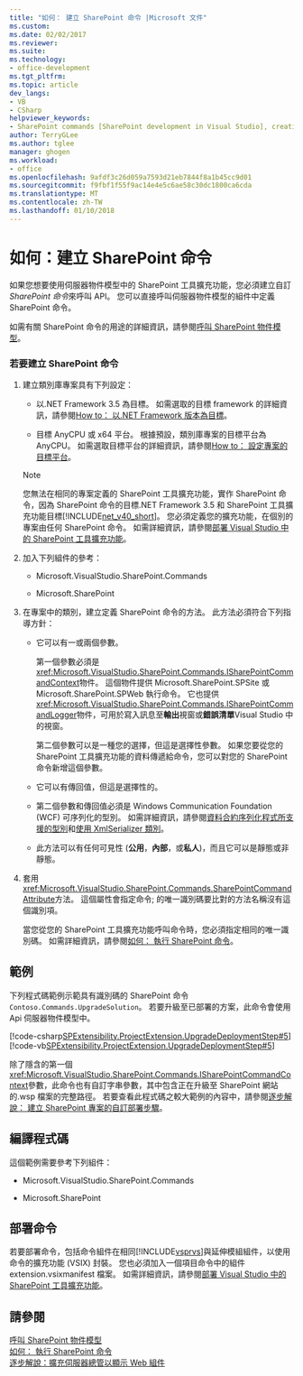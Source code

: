 ```yaml
---
title: "如何： 建立 SharePoint 命令 |Microsoft 文件"
ms.custom: 
ms.date: 02/02/2017
ms.reviewer: 
ms.suite: 
ms.technology:
- office-development
ms.tgt_pltfrm: 
ms.topic: article
dev_langs:
- VB
- CSharp
helpviewer_keywords:
- SharePoint commands [SharePoint development in Visual Studio], creating
author: TerryGLee
ms.author: tglee
manager: ghogen
ms.workload:
- office
ms.openlocfilehash: 9afdf3c26d059a7593d21eb7844f8a1b45cc9d01
ms.sourcegitcommit: f9fbf1f55f9ac14e4e5c6ae58c30dc1800ca6cda
ms.translationtype: MT
ms.contentlocale: zh-TW
ms.lasthandoff: 01/10/2018
---
```

# <a name="how-to-create-a-sharepoint-command"></a>如何：建立 SharePoint 命令
  如果您想要使用伺服器物件模型中的 SharePoint 工具擴充功能，您必須建立自訂*SharePoint 命令*來呼叫 API。 您可以直接呼叫伺服器物件模型的組件中定義 SharePoint 命令。  
  
 如需有關 SharePoint 命令的用途的詳細資訊，請參閱[呼叫 SharePoint 物件模型](../sharepoint/calling-into-the-sharepoint-object-models.md)。  
  
### <a name="to-create-a-sharepoint-command"></a>若要建立 SharePoint 命令  
  
1.  建立類別庫專案具有下列設定：  
  
    -   以.NET Framework 3.5 為目標。 如需選取的目標 framework 的詳細資訊，請參閱[How to： 以.NET Framework 版本為目標](../ide/how-to-target-a-version-of-the-dotnet-framework.md)。  
  
    -   目標 AnyCPU 或 x64 平台。 根據預設，類別庫專案的目標平台為 AnyCPU。 如需選取目標平台的詳細資訊，請參閱[How to： 設定專案的目標平台](../ide/how-to-configure-projects-to-target-platforms.md)。  
  
    > [!NOTE]  
    >  您無法在相同的專案定義的 SharePoint 工具擴充功能，實作 SharePoint 命令，因為 SharePoint 命令的目標.NET Framework 3.5 和 SharePoint 工具擴充功能目標[!INCLUDE[net_v40_short](../sharepoint/includes/net-v40-short-md.md)]。 您必須定義您的擴充功能，在個別的專案由任何 SharePoint 命令。 如需詳細資訊，請參閱[部署 Visual Studio 中的 SharePoint 工具擴充功能](../sharepoint/deploying-extensions-for-the-sharepoint-tools-in-visual-studio.md)。  
  
2.  加入下列組件的參考：  
  
    -   Microsoft.VisualStudio.SharePoint.Commands  
  
    -   Microsoft.SharePoint  
  
3.  在專案中的類別，建立定義 SharePoint 命令的方法。 此方法必須符合下列指導方針：  
  
    -   它可以有一或兩個參數。  
  
         第一個參數必須是<xref:Microsoft.VisualStudio.SharePoint.Commands.ISharePointCommandContext>物件。 這個物件提供 Microsoft.SharePoint.SPSite 或 Microsoft.SharePoint.SPWeb 執行命令。 它也提供<xref:Microsoft.VisualStudio.SharePoint.Commands.ISharePointCommandLogger>物件，可用於寫入訊息至**輸出**視窗或**錯誤清單**Visual Studio 中的視窗。  
  
         第二個參數可以是一種您的選擇，但這是選擇性參數。 如果您要從您的 SharePoint 工具擴充功能的資料傳遞給命令，您可以對您的 SharePoint 命令新增這個參數。  
  
    -   它可以有傳回值，但這是選擇性的。  
  
    -   第二個參數和傳回值必須是 Windows Communication Foundation (WCF) 可序列化的型別。 如需詳細資訊，請參閱[資料合約序列化程式所支援的型別](/dotnet/framework/wcf/feature-details/types-supported-by-the-data-contract-serializer)和[使用 XmlSerializer 類別](/dotnet/framework/wcf/feature-details/using-the-xmlserializer-class)。  
  
    -   此方法可以有任何可見性 (**公用**，**內部**，或**私人**)，而且它可以是靜態或非靜態。  
  
4.  套用<xref:Microsoft.VisualStudio.SharePoint.Commands.SharePointCommandAttribute>方法。 這個屬性會指定命令; 的唯一識別碼要比對的方法名稱沒有這個識別項。  
  
     當您從您的 SharePoint 工具擴充功能呼叫命令時，您必須指定相同的唯一識別碼。 如需詳細資訊，請參閱[如何： 執行 SharePoint 命令](../sharepoint/how-to-execute-a-sharepoint-command.md)。  
  
## <a name="example"></a>範例  
 下列程式碼範例示範具有識別碼的 SharePoint 命令`Contoso.Commands.UpgradeSolution`。 若要升級至已部署的方案，此命令會使用 Api 伺服器物件模型中。  
  
 [!code-csharp[SPExtensibility.ProjectExtension.UpgradeDeploymentStep#5](../sharepoint/codesnippet/CSharp/UpgradeDeploymentStep/SharePointCommands/Commands.cs#5)]
 [!code-vb[SPExtensibility.ProjectExtension.UpgradeDeploymentStep#5](../sharepoint/codesnippet/VisualBasic/upgradedeploymentstep/sharepointcommands/commands.vb#5)]  
  
 除了隱含的第一個<xref:Microsoft.VisualStudio.SharePoint.Commands.ISharePointCommandContext>參數，此命令也有自訂字串參數，其中包含正在升級至 SharePoint 網站的.wsp 檔案的完整路徑。 若要查看此程式碼之較大範例的內容中，請參閱[逐步解說： 建立 SharePoint 專案的自訂部署步驟](../sharepoint/walkthrough-creating-a-custom-deployment-step-for-sharepoint-projects.md)。  
  
## <a name="compiling-the-code"></a>編譯程式碼  
 這個範例需要參考下列組件：  
  
-   Microsoft.VisualStudio.SharePoint.Commands  
  
-   Microsoft.SharePoint  
  
## <a name="deploying-the-command"></a>部署命令  
 若要部署命令，包括命令組件在相同[!INCLUDE[vsprvs](../sharepoint/includes/vsprvs-md.md)]與延伸模組組件，以使用命令的擴充功能 (VSIX) 封裝。 您也必須加入一個項目命令中的組件 extension.vsixmanifest 檔案。 如需詳細資訊，請參閱[部署 Visual Studio 中的 SharePoint 工具擴充功能](../sharepoint/deploying-extensions-for-the-sharepoint-tools-in-visual-studio.md)。  
  
## <a name="see-also"></a>請參閱  
 [呼叫 SharePoint 物件模型](../sharepoint/calling-into-the-sharepoint-object-models.md)   
 [如何： 執行 SharePoint 命令](../sharepoint/how-to-execute-a-sharepoint-command.md)   
 [逐步解說：擴充伺服器總管以顯示 Web 組件](../sharepoint/walkthrough-extending-server-explorer-to-display-web-parts.md)  
  
  